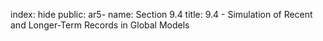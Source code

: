 index: hide
public: ar5-
name: Section 9.4
title: 9.4 - Simulation of Recent and Longer-Term Records in Global Models


